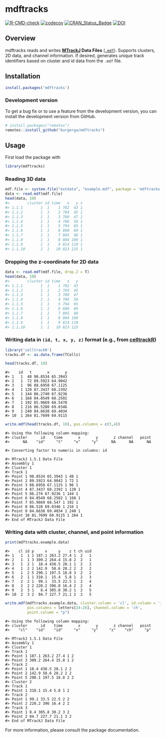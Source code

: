 mdftracks
================

<!-- README.md is generated from README.Rmd. Please edit that file -->
<!-- badges: start -->

[![R-CMD-check](https://github.com/burgerga/mdftracks/actions/workflows/R-CMD-check.yaml/badge.svg)](https://github.com/burgerga/mdftracks/actions/workflows/R-CMD-check.yaml)
[![codecov](https://codecov.io/gh/burgerga/mdftracks/branch/master/graph/badge.svg)](https://codecov.io/gh/burgerga/mdftracks)
[![CRAN_Status_Badge](http://www.r-pkg.org/badges/version/mdftracks)](https://cran.r-project.org/package=mdftracks)
[![DOI](https://zenodo.org/badge/DOI/10.5281/zenodo.4692671.svg)](https://doi.org/10.5281/zenodo.4692671)
<!-- badges: end -->

## Overview

mdftracks reads and writes
**[MTrackJ](https://imagescience.org/meijering/software/mtrackj/) Data
Files**
([`.mdf`](https://imagescience.org/meijering/software/mtrackj/format/)).
Supports clusters, 2D data, and channel information. If desired,
generates unique track identifiers based on cluster and id data from the
`.mdf` file.

## Installation

``` r
install.packages('mdftracks')
```

### Development version

To get a bug fix or to use a feature from the development version, you
can install the development version from GitHub.

``` r
# install.packages("remotes")
remotes::install_github("burgerga/mdftracks")
```

## Usage

First load the package with

``` r
library(mdftracks)
```

### Reading 3D data

``` r
mdf.file <- system.file("extdata", "example.mdf", package = 'mdftracks')
data <- read.mdf(mdf.file)
head(data, 10)
#>        cluster id time   x   y z
#> 1.1.1        1  1    1 782  43 1
#> 1.1.2        1  1    2 784  45 1
#> 1.1.3        1  1    3 780  47 1
#> 1.1.4        1  1    4 786  56 1
#> 1.1.5        1  1    5 794  65 1
#> 1.1.6        1  1    6 800  69 1
#> 1.1.7        1  1    7 805  88 1
#> 1.1.8        1  1    8 804 100 1
#> 1.1.9        1  1    9 814 110 1
#> 1.1.10       1  1   10 823 125 1
```

### Dropping the z-coordinate for 2D data

``` r
data <- read.mdf(mdf.file, drop.Z = T)
head(data, 10)
#>        cluster id time   x   y
#> 1.1.1        1  1    1 782  43
#> 1.1.2        1  1    2 784  45
#> 1.1.3        1  1    3 780  47
#> 1.1.4        1  1    4 786  56
#> 1.1.5        1  1    5 794  65
#> 1.1.6        1  1    6 800  69
#> 1.1.7        1  1    7 805  88
#> 1.1.8        1  1    8 804 100
#> 1.1.9        1  1    9 814 110
#> 1.1.10       1  1   10 823 125
```

### Writing data in `(id, t, x, y, z)` format (e.g., from [celltrackR](https://github.com/ingewortel/celltrackR))

``` r
library('celltrackR')
tracks.df <- as.data.frame(TCells)
```

``` r
head(tracks.df, 10)
```

    #>    id   t       x       y
    #> 1   1  48 90.8534 65.3943
    #> 2   1  72 89.5923 64.9042
    #> 3   1  96 88.6958 67.1125
    #> 4   1 120 87.3437 68.2392
    #> 5   1 144 86.2740 67.9236
    #> 6   1 168 84.0549 68.2502
    #> 7   1 192 85.9669 68.5470
    #> 8   1 216 86.5280 69.0346
    #> 9   1 240 84.6638 69.4034
    #> 10  1 264 81.7699 69.9115

``` r
write.mdf(head(tracks.df, 10), pos.columns = c(3,4))
```

    #> Using the following column mapping:
    #> cluster      id    time       x       y       z channel   point 
    #>      NA    "id"     "t"     "x"     "y"      NA      NA      NA

    #> Converting factor to numeric in columns: id

    #> MTrackJ 1.5.1 Data File
    #> Assembly 1
    #> Cluster 1
    #> Track 1
    #> Point 1 90.8534 65.3943 1 48 1
    #> Point 2 89.5923 64.9042 1 72 1
    #> Point 3 88.6958 67.1125 1 96 1
    #> Point 4 87.3437 68.2392 1 120 1
    #> Point 5 86.274 67.9236 1 144 1
    #> Point 6 84.0549 68.2502 1 168 1
    #> Point 7 85.9669 68.547 1 192 1
    #> Point 8 86.528 69.0346 1 216 1
    #> Point 9 84.6638 69.4034 1 240 1
    #> Point 10 81.7699 69.9115 1 264 1
    #> End of MTrackJ Data File

### Writing data with cluster, channel, and point information

``` r
print(mdftracks.example.data)
```

    #>    cl id p     x     y    z t ch uid
    #> 1   1  1 1 187.1 263.2 27.4 1  2   1
    #> 2   1  1 3 309.2 264.4 15.8 2  2   1
    #> 3   1  2 1  18.4 438.5 28.1 1  2   2
    #> 4   1  2 2 142.9  58.6 28.2 2  2   2
    #> 5   1  2 5 290.1 197.5 18.8 3  2   2
    #> 6   2  1 1 310.1  15.4  5.8 1  2   3
    #> 7   2  2 1  99.1  33.5 22.5 1  2   4
    #> 8   2  2 2 220.2 396.0 16.4 2  2   4
    #> 9   2  3 1   8.4 305.8 30.2 1  2   5
    #> 10  2  3 2  84.7 227.7 21.1 2  2   5

``` r
write.mdf(mdftracks.example.data, cluster.column = 'cl', id.column = 'id',  
          pos.columns = letters[24:26], channel.column = 'ch', 
          point.column = "p")
```

    #> Using the following column mapping:
    #> cluster      id    time       x       y       z channel   point 
    #>    "cl"    "id"    "id"     "x"     "y"     "z"    "ch"     "p"

    #> MTrackJ 1.5.1 Data File
    #> Assembly 1
    #> Cluster 1
    #> Track 1
    #> Point 1 187.1 263.2 27.4 1 2
    #> Point 3 309.2 264.4 15.8 1 2
    #> Track 2
    #> Point 1 18.4 438.5 28.1 2 2
    #> Point 2 142.9 58.6 28.2 2 2
    #> Point 5 290.1 197.5 18.8 2 2
    #> Cluster 2
    #> Track 1
    #> Point 1 310.1 15.4 5.8 1 2
    #> Track 2
    #> Point 1 99.1 33.5 22.5 2 2
    #> Point 2 220.2 396 16.4 2 2
    #> Track 3
    #> Point 1 8.4 305.8 30.2 3 2
    #> Point 2 84.7 227.7 21.1 3 2
    #> End of MTrackJ Data File

For more information, please consult the package documentation.
